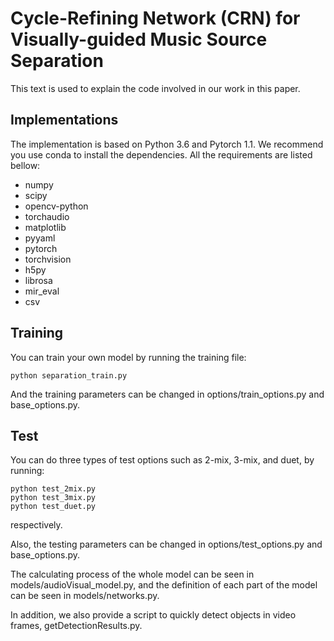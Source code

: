 # Cycle-Refining Network (CRN) for Visually-guided Music Source Separation
This text is used to explain the code involved in our work in this paper.

## Implementations
The implementation is based on Python 3.6 and Pytorch 1.1.
We recommend you use conda to install the dependencies.
All the requirements are listed bellow:
* numpy
* scipy
* opencv-python
* torchaudio
* matplotlib
* pyyaml
* pytorch
* torchvision
* h5py
* librosa
* mir_eval
* csv

## Training
You can train your own model by running the training file:
```
python separation_train.py
```

And the training parameters can be changed in options/train_options.py and base_options.py.

## Test
You can do three types of test options such as 2-mix, 3-mix, and duet, by running:
```
python test_2mix.py
python test_3mix.py
python test_duet.py 
```
respectively.

Also, the testing parameters can be changed in options/test_options.py and base_options.py.

The calculating process of the whole model can be seen in models/audioVisual_model.py, and the definition of each part of the model can be seen in models/networks.py.

In addition, we also provide a script to quickly detect objects in video frames, getDetectionResults.py.
